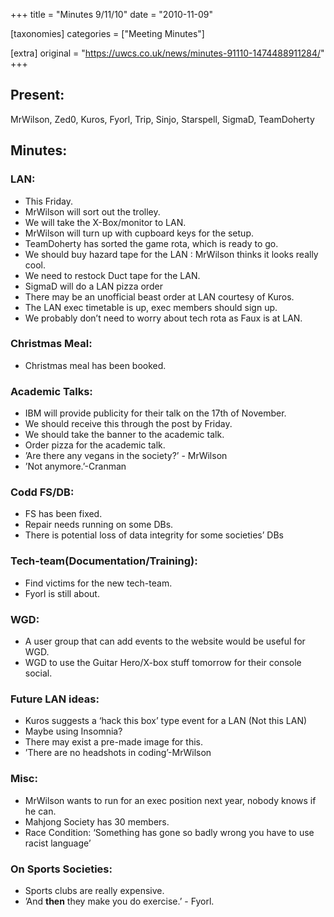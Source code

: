 +++
title = "Minutes 9/11/10"
date = "2010-11-09"

[taxonomies]
categories = ["Meeting Minutes"]

[extra]
original = "https://uwcs.co.uk/news/minutes-91110-1474488911284/"
+++

## Present:

MrWilson, Zed0, Kuros, Fyorl, Trip, Sinjo, Starspell, SigmaD, TeamDoherty

## Minutes:

### LAN:

  - This Friday.
  - MrWilson will sort out the trolley.
  - We will take the X-Box/monitor to LAN.
  - MrWilson will turn up with cupboard keys for the setup.
  - TeamDoherty has sorted the game rota, which is ready to go.
  - We should buy hazard tape for the LAN : MrWilson thinks it looks really cool.
  - We need to restock Duct tape for the LAN.
  - SigmaD will do a LAN pizza order
  - There may be an unofficial beast order at LAN courtesy of Kuros.
  - The LAN exec timetable is up, exec members should sign up.
  - We probably don’t need to worry about tech rota as Faux is at LAN.

### Christmas Meal:

  - Christmas meal has been booked.

### Academic Talks:

  - IBM will provide publicity for their talk on the 17th of November.
  - We should receive this through the post by Friday.
  - We should take the banner to the academic talk.
  - Order pizza for the academic talk.
  - ’Are there any vegans in the society?’ - MrWilson
  - ’Not anymore.’-Cranman

### Codd FS/DB:

  - FS has been fixed.
  - Repair needs running on some DBs.
  - There is potential loss of data integrity for some societies’ DBs

### Tech-team(Documentation/Training):

  - Find victims for the new tech-team.
  - Fyorl is still about.

### WGD:

  - A user group that can add events to the website would be useful for WGD.
  - WGD to use the Guitar Hero/X-box stuff tomorrow for their console social.

### Future LAN ideas:

  - Kuros suggests a ‘hack this box’ type event for a LAN (Not this LAN)
  - Maybe using Insomnia?
  - There may exist a pre-made image for this.
  - ’There are no headshots in coding’-MrWilson

### Misc:

  - MrWilson wants to run for an exec position next year, nobody knows if he can.
  - Mahjong Society has 30 members.
  - Race Condition: ‘Something has gone so badly wrong you have to use racist language’

### On Sports Societies:

  - Sports clubs are really expensive.
  - ’And **then** they make you do exercise.’ - Fyorl.
